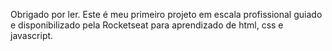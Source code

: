 Obrigado por ler. Este é meu primeiro projeto em escala profissional guiado e disponibilizado pela Rocketseat para aprendizado de html, css e javascript.
